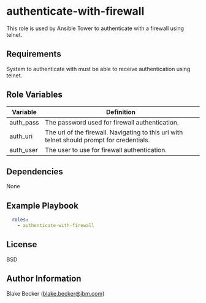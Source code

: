 authenticate-with-firewall
=========

This role is used by Ansible Tower to authenticate with a firewall using telnet.

Requirements
------------

System to authenticate with must be able to receive authentication using telnet.

Role Variables
--------------

| Variable        | Definition                                                                                 |
|-----------------|--------------------------------------------------------------------------------------------|
| auth_pass       | The password used for firewall authentication.                                             |
| auth_uri        | The uri of the firewall. Navigating to this uri with telnet should prompt for credentials. |
| auth_user       | The user to use for firewall authentication.                                               |

Dependencies
------------

None

Example Playbook
----------------

```yaml
  roles:
    - authenticate-with-firewall
```

License
-------

BSD

Author Information
------------------

Blake Becker (blake.becker@ibm.com)